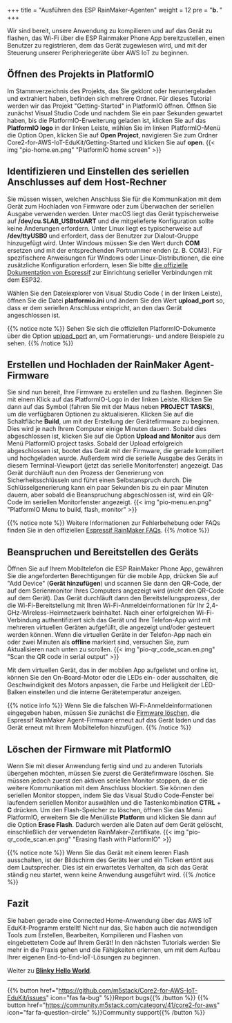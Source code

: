 +++
title = "Ausführen des ESP RainMaker-Agenten"
weight = 12
pre = "<b>b. </b>"
+++

Wir sind bereit, unsere Anwendung zu kompilieren und auf das Gerät zu flashen, das Wi-Fi über die ESP Rainmaker Phone App bereitzustellen, einen Benutzer zu registrieren, dem das Gerät zugewiesen wird, und mit der Steuerung unserer Peripheriegeräte über AWS IoT zu beginnen.

## Öffnen des Projekts in PlatformIO

Im Stammverzeichnis des Projekts, das Sie geklont oder heruntergeladen und extrahiert haben, befinden sich mehrere Ordner. Für dieses Tutorial werden wir das Projekt &quot;Getting-Started&quot; in PlatformIO öffnen. Öffnen Sie zunächst Visual Studio Code und nachdem Sie ein paar Sekunden gewartet haben, bis die PlatformIO-Erweiterung geladen ist, klicken Sie auf das **PlatformIO logo** in der linken Leiste, wählen Sie im linken PlatformIO-Menü die Option Open, klicken Sie auf **Open Project**, navigieren Sie zum Ordner Core2-for-AWS-IoT-EduKit/Getting-Started und klicken Sie auf **open**.
{{< img "pio-home.en.png" "PlatformIO home screen" >}}

## Identifizieren und Einstellen des seriellen Anschlusses auf dem Host-Rechner

Sie müssen wissen, welchen Anschluss Sie für die Kommunikation mit dem Gerät zum Hochladen von Firmware oder zum Überwachen der seriellen Ausgabe verwenden werden. Unter macOS liegt das Gerät typischerweise auf **/dev/cu.SLAB_USBtoUART** und die mitgelieferte Konfiguration sollte keine Änderungen erfordern. Unter Linux liegt es typischerweise auf **/dev/ttyUSB0** und erfordert, dass der Benutzer zur Dialout-Gruppe hinzugefügt wird. Unter Windows müssen Sie den Wert durch **COM** ersetzen und mit der entsprechenden Portnummer enden (z. B. COM3). Für spezifischere Anweisungen für Windows oder Linux-Distributionen, die eine zusätzliche Konfiguration erfordern, lesen Sie bitte [die offizielle Dokumentation von Espressif](https://docs.espressif.com/projects/esp-idf/en/latest/esp32/get-started/establish-serial-connection.html) zur Einrichtung serieller Verbindungen mit dem ESP32.

Wählen Sie den Dateiexplorer von Visual Studio Code (<i class="far fa-copy"></i> in der linken Leiste), öffnen Sie die Datei **platformio.ini** und ändern Sie den Wert **upload_port** so, dass er dem seriellen Anschluss entspricht, an den das Gerät angeschlossen ist.

{{% notice note %}}
Sehen Sie sich die offiziellen PlatformIO-Dokumente über die Option [upload\_port](https://docs.platformio.org/en/latest/projectconf/section_env_upload.html#upload-port) an, um Formatierungs- und andere Beispiele zu sehen.
{{% /notice %}}

## Erstellen und Hochladen der RainMaker Agent-Firmware

Sie sind nun bereit, Ihre Firmware zu erstellen und zu flashen. Beginnen Sie mit einem Klick auf das PlatformIO-Logo in der linken Leiste. Klicken Sie dann auf das Symbol (fahren Sie mit der Maus neben **PROJECT TASKS**), um die verfügbaren Optionen zu aktualisieren. Klicken Sie auf die Schaltfläche **Build**, um mit der Erstellung der Gerätefirmware zu beginnen. Dies wird je nach Ihrem Computer einige Minuten dauern. Sobald dies abgeschlossen ist, klicken Sie auf die Option **Upload and Monitor** aus dem Menü PlatformIO project tasks. Sobald der Upload erfolgreich abgeschlossen ist, bootet das Gerät mit der Firmware, die gerade kompiliert und hochgeladen wurde. Außerdem wird die serielle Ausgabe des Geräts in diesem Terminal-Viewport (jetzt das serielle Monitorfenster) angezeigt. Das Gerät durchläuft nun den Prozess der Generierung von Sicherheitsschlüsseln und führt einen Selbstanspruch durch. Die Schlüsselgenerierung kann ein paar Sekunden bis zu ein paar Minuten dauern, aber sobald die Beanspruchung abgeschlossen ist, wird ein QR-Code im seriellen Monitorfenster angezeigt.
{{< img "pio-menu.en.png" "PlatformIO Menu to build, flash, monitor" >}}

{{% notice note %}}
Weitere Informationen zur Fehlerbehebung oder FAQs finden Sie in den offiziellen [Espressif RainMaker FAQs](https://rainmaker.espressif.com/docs/faqs.html).
{{% /notice %}}

## Beanspruchen und Bereitstellen des Geräts
Öffnen Sie auf Ihrem Mobiltelefon die ESP RainMaker Phone App, gewähren Sie die angeforderten Berechtigungen für die mobile App, drücken Sie auf &quot;Add Device&quot; (**Gerät hinzufügen**) und scannen Sie dann den QR-Code, der auf dem Serienmonitor Ihres Computers angezeigt wird (_nicht_ den QR-Code auf dem Gerät). Das Gerät durchläuft dann den Bereitstellungsprozess, der die Wi-Fi-Bereitstellung mit Ihren Wi-Fi-Anmeldeinformationen für Ihr 2,4-GHz-Wireless-Heimnetzwerk beinhaltet. Nach einer erfolgreichen Wi-Fi-Verbindung authentifiziert sich das Gerät und Ihre Telefon-App wird mit mehreren virtuellen Geräten aufgefüllt, die angezeigt und/oder gesteuert werden können. Wenn die virtuellen Geräte in der Telefon-App nach ein oder zwei Minuten als **offline** markiert sind, versuchen Sie, zum Aktualisieren nach unten zu scrollen.
{{< img "pio-qr_code_scan.en.png" "Scan the QR code in serial output" >}}

Mit dem virtuellen Gerät, das in der mobilen App aufgelistet und online ist, können Sie den On-Board-Motor oder die LEDs ein- oder ausschalten, die Geschwindigkeit des Motors anpassen, die Farbe und Helligkeit der LED-Balken einstellen und die interne Gerätetemperatur anzeigen.

{{% notice info %}}
Wenn Sie die falschen Wi-Fi-Anmeldeinformationen eingegeben haben, müssen Sie zunächst die [Firmware löschen](/de/getting-started/run-rainmaker.html#löschen-der-firmware-mit-platformio), die Espressif RainMaker Agent-Firmware erneut auf das Gerät laden und das Gerät erneut mit Ihrem Mobiltelefon hinzufügen.
{{% /notice %}}

## Löschen der Firmware mit PlatformIO
Wenn Sie mit dieser Anwendung fertig sind und zu anderen Tutorials übergehen möchten, müssen Sie zuerst die Gerätefirmware löschen. Sie müssen jedoch zuerst den aktiven seriellen Monitor stoppen, da er die weitere Kommunikation mit dem Anschluss blockiert. Sie können den seriellen Monitor stoppen, indem Sie das Visual Studio Code-Fenster bei laufendem seriellen Monitor auswählen und die Tastenkombination **CTRL** + **C** drücken. Um den Flash-Speicher zu löschen, öffnen Sie das Menü PlatformIO, erweitern Sie die Menüliste **Platform** und klicken Sie dann auf die Option **Erase Flash**. Dadurch werden alle Daten auf dem Gerät gelöscht, einschließlich der verwendeten RainMaker-Zertifikate. 
{{< img "pio-qr_code_scan.en.png" "Erasing flash with PlatformIO" >}}

{{% notice note %}}
Wenn Sie das Gerät mit einem leeren Flash ausschalten, ist der Bildschirm des Geräts leer und ein Ticken ertönt aus dem Lautsprecher. Dies ist ein erwartetes Verhalten, da sich das Gerät ständig neu startet, wenn keine Anwendung ausgeführt wird.
{{% /notice %}}

## Fazit
Sie haben gerade eine Connected Home-Anwendung über das AWS IoT EduKit-Programm erstellt! Nicht nur das, Sie haben auch die notwendigen Tools zum Erstellen, Bearbeiten, Kompilieren und Flashen von eingebettetem Code auf Ihrem Gerät! In den nächsten Tutorials werden Sie mehr in die Praxis gehen und die Fähigkeiten erlernen, um mit dem Aufbau Ihrer eigenen End-to-End-IoT-Lösungen zu beginnen.


Weiter zu [**Blinky Hello World**](/de/blinky-hello-world.html).

---
{{% button href="https://github.com/m5stack/Core2-for-AWS-IoT-EduKit/issues" icon="fas fa-bug" %}}Report bugs{{% /button %}} {{% button href="https://community.m5stack.com/category/41/core2-for-aws" icon="far fa-question-circle" %}}Community support{{% /button %}}